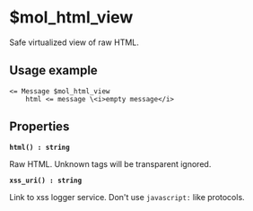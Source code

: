 # $mol_html_view

Safe virtualized view of raw HTML.

## Usage example

```view.tree
<= Message $mol_html_view
	html <= message \<i>empty message</i>
```

## Properties

**`html() : string`**

Raw HTML. Unknown tags will be transparent ignored.

**`xss_uri() : string`** 

Link to xss logger service. Don't use `javascript:` like protocols.
